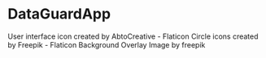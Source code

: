 # DataGuardApp


User interface icon created by AbtoCreative - Flaticon
Circle icons created by Freepik - Flaticon
Background Overlay Image by freepik